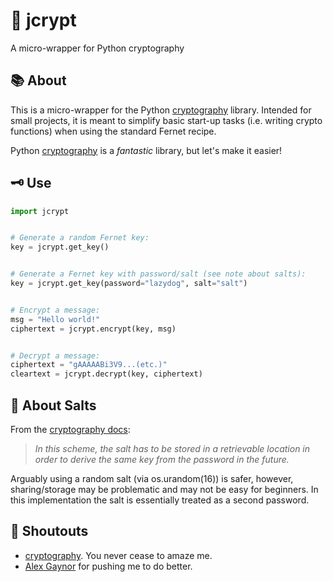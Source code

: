 # :closed_lock_with_key: jcrypt
A micro-wrapper for Python cryptography

## :books: About
This is a micro-wrapper for the Python [cryptography](https://cryptography.io/) library. Intended for small projects, it is meant to simplify basic start-up tasks (i.e. writing crypto functions) when using the standard Fernet recipe. 


Python [cryptography](https://cryptography.io/) is a *fantastic* library, but let's make it easier!    

## :old_key: Use
```python
import jcrypt


# Generate a random Fernet key:
key = jcrypt.get_key()


# Generate a Fernet key with password/salt (see note about salts):
key = jcrypt.get_key(password="lazydog", salt="salt")


# Encrypt a message:
msg = "Hello world!"
ciphertext = jcrypt.encrypt(key, msg)


# Decrypt a message:
ciphertext = "gAAAAABi3V9...(etc.)"
cleartext = jcrypt.decrypt(key, ciphertext)

```

## :salt: About Salts
From the [cryptography docs](https://cryptography.io/en/latest/fernet/#using-passwords-with-fernet):
> *In this scheme, the salt has to be stored in a retrievable location in order to derive the same key from the password in the future.*

Arguably using a random salt (via os.urandom(16)) is safer, however, sharing/storage may be problematic and may not be easy for beginners. In this implementation the salt is essentially treated as a second password. 

## :mega: Shoutouts
- [cryptography](https://cryptography.io/). You never cease to amaze me.
- [Alex Gaynor](https://github.com/alex) for pushing me to do better. 


